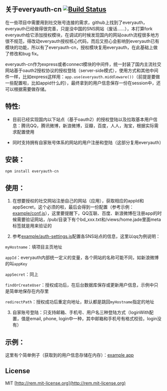 ## 关于everyauth-cn [![Build Status](https://api.travis-ci.org/chemdemo/everyauth-cn.png)](http://travis-ci.org/chemdemo/everyauth-cn)

在一些项目中需要用到社交账号连接的需求，github上找到了everyauth，everyauth已经做得很完善，只是没中国的SNS网站（废话……），本打算fork everyauth给它添加授权模块，在调试的时候发现国内的网站oauth流程很多地方很不规范，得改动everyauth授权核心代码，而后又担心会影响到everyauth已有模块的功能，所以有了everyauth-cn，授权模块复用everyauth，在此基础上做了修改和bug fix。

everyauth-cn作为express或者connect模块的中间件，统一封装了国内主流社交网站基于oauth2授权协议的授权登陆（server-side模式），使用方式和其他中间件一样，比如express这样用：`app.use(everyauth.middleware())`（前提是要做一些配置啦，比如appid什么的），最终拿到的用户信息保存一份在session中，还可以根据需要做存储。

## 特性:

- 目前已经实现国内以下站点（基于oauth2）的授权登陆以及拉取基本用户信息：腾讯QQ，腾讯微博，新浪微博，豆瓣，百度，人人，淘宝，根据实际需求配置使用

- 同时支持拥有自家账号体系的网站的用户注册和登陆（这部分复用everyauth）

## 安装：

    npm install everyauth-cn

## 使用：

1. 在想要授权的社交网站注册自己的网站（应用），获取相应的appId和appSecret，这个必须的啦，最后会得到一份配置（参考示例：[example/conf.js](https://github.com/chemdemo/everyauth-cn/blob/master/example/conf.js)），这里要提醒下，QQ互联、百度、新浪微博在注册app的时候需要验证网站，/pub/目录下有个bd_xxx.txt和/views/home.jade里面meta标签就是用来验证的

2. 参考[example/auth-settings.js](https://github.com/chemdemo/everyauth-cn/blob/master/example/auth-settings.js)配置各SNS站点的信息，这里以qq为例说明：

  `myHostname`：填项目主页地址

  `appId`：everyauth内部统一定义的变量，各个网站的名称可能不同，如新浪微博的叫`appKey`

  `appSecret`：同上

  `findOrCreateUser`：授权成功后，在后台数据库保存或更新用户信息，示例中只是简单地保存在内存里

  `redirectPath`：授权成功后重定向地址，默认都是跳回`myHostname`指定的地址

3. 自家账号登陆：只支持邮箱、手机号、用户名三种登陆方式（loginWith配置，值是email, phone, login中一种，其中邮箱和手机号有格式校验，login没有）

## 示例：

这里有个简单例子（获取到的用户信息存储在内存）：[example app](http://oauth.dmfeel.com)

## License

MIT [http://rem.mit-license.org](http://rem.mit-license.org)

